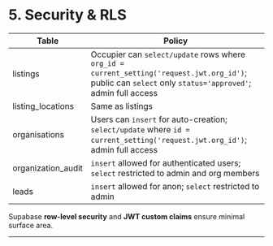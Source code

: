 # 5. Security & RLS

| Table              | Policy                                                                                                                                                    |
| ------------------ | --------------------------------------------------------------------------------------------------------------------------------------------------------- |
| listings           | Occupier can `select/update` rows where `org_id = current_setting('request.jwt.org_id')`; public can `select` only `status='approved'`; admin full access |
| listing\_locations | Same as listings                                                                                                                                          |
| organisations        | Users can `insert` for auto-creation; `select/update` where `id = current_setting('request.jwt.org_id')`; admin full access                               |
| organization\_audit  | `insert` allowed for authenticated users; `select` restricted to admin and org members                                                                     |
| leads              | `insert` allowed for anon; `select` restricted to admin                                                                                                   |

Supabase **row‑level security** and **JWT custom claims** ensure minimal surface area.

---
